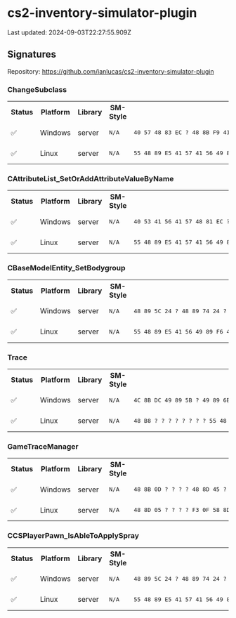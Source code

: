 # cs2-inventory-simulator-plugin 

Last updated: 2024-09-03T22:27:55.909Z

## Signatures

Repository: https://github.com/ianlucas/cs2-inventory-simulator-plugin

### ChangeSubclass

<table>
<tr><th>Status</th><th>Platform</th><th>Library</th><th>SM-Style</th><th>IDA-Style</th></tr><tr><td>✅</td><td>Windows</td><td>server</td><td>
<pre>
N/A
</pre>
</td><td>
<pre>
40 57 48 83 EC ? 48 8B F9 41 B0
</pre>
</td></tr><tr><td>✅</td><td>Linux</td><td>server</td><td>
<pre>
N/A
</pre>
</td><td>
<pre>
55 48 89 E5 41 57 41 56 49 89 FE 41 55 41 54 45 31 E4 53 48 81 EC ? ? ? ? 48 85 F6 74 ? 80 3E ? 49 89 F5 75 ? 48 81 C4 ? ? ? ? 44 89 E6 4C 89 F7 5B 41 5C 41 5D 41 5E 41 5F 5D E9 ? ? ? ? 0F 1F 44 00 ? 4C 8D BD ? ? ? ? 48 89 F7 E8 ? ? ? ? 45 31 C0 4C 89 EA 31 F6 49 89 C4 4C 89 FF 89 C3 48 C7 85 ? ? ? ? ? ? ? ? 48 B8 ? ? ? ? ? ? ? ? 44 89 E1 48 89 85 ? ? ? ? E8 ? ? ? ? 31 F6 4C 89 FF E8 ? ? ? ? 48 8D 8D ? ? ? ? F6 85 ? ? ? ? ? 75 ? F7 85 ? ? ? ? ? ? ? ? 48 8D 0D ? ? ? ? 48 0F 45 8D ? ? ? ? 44 89 E2 81 F2 ? ? ? ? 41 83 FC ? 0F 8E ? ? ? ? 41 83 EC ? 45 89 E0 41 C1 E8 ? 41 8D 40 ? 48 8D 3C 81 0F 1F 40 ? 69 01 ? ? ? ? 48 83 C1 ? 69 D2 ? ? ? ? 89 C6 C1 EE ? 31 F0 69 C0 ? ? ? ? 31 C2 48 39 F9 75 ? 41 F7 D8 43 8D 1C 84 83 FB ? 74 ? 83 FB ? 74 ? 83 FB ? 74 ? 41 89 D4 89 D0 31 F6 41 C1 EC ? 4C 89 FF 44 31 E0 44 69 E0 ? ? ? ? 44 89 E2 C1 EA ? 41 31 D4 E8 ? ? ? ? 48 8B 05 ? ? ? ? 80 38 ? 0F 84 ? ? ? ? B9 ? ? ? ? 31 D2 4C 89 EE 44 89 E7 E8 ? ? ? ? E9 ? ? ? ? 90 0F B6 47 ? C1 E0 ? 31 C2 0F B6 47 ? C1 E0 ? 31 C2 0F B6 07 31 D0 69 D0 ? ? ? ? EB ? 90 48 89 CF E9 ? ? ? ? 0F 1F 84 00 ? ? ? ? 48 8B 87
</pre>
</td></tr></table>

### CAttributeList_SetOrAddAttributeValueByName

<table>
<tr><th>Status</th><th>Platform</th><th>Library</th><th>SM-Style</th><th>IDA-Style</th></tr><tr><td>✅</td><td>Windows</td><td>server</td><td>
<pre>
N/A
</pre>
</td><td>
<pre>
40 53 41 56 41 57 48 81 EC ? ? ? ? 0F 29 74 24
</pre>
</td></tr><tr><td>✅</td><td>Linux</td><td>server</td><td>
<pre>
N/A
</pre>
</td><td>
<pre>
55 48 89 E5 41 57 41 56 49 89 FE 41 55 41 54 49 89 F4 53 48 83 EC ? F3 0F 11 85
</pre>
</td></tr></table>

### CBaseModelEntity_SetBodygroup

<table>
<tr><th>Status</th><th>Platform</th><th>Library</th><th>SM-Style</th><th>IDA-Style</th></tr><tr><td>✅</td><td>Windows</td><td>server</td><td>
<pre>
N/A
</pre>
</td><td>
<pre>
48 89 5C 24 ? 48 89 74 24 ? 57 48 83 EC ? 41 8B F8 48 8B F2 48 8B D9 E8
</pre>
</td></tr><tr><td>✅</td><td>Linux</td><td>server</td><td>
<pre>
N/A
</pre>
</td><td>
<pre>
55 48 89 E5 41 56 49 89 F6 41 55 41 89 D5 41 54 49 89 FC 48 83 EC
</pre>
</td></tr></table>

### Trace

<table>
<tr><th>Status</th><th>Platform</th><th>Library</th><th>SM-Style</th><th>IDA-Style</th></tr><tr><td>✅</td><td>Windows</td><td>server</td><td>
<pre>
N/A
</pre>
</td><td>
<pre>
4C 8B DC 49 89 5B ? 49 89 6B ? 49 89 73 ? 57 41 56 41 57 48 81 EC ? ? ? ? 0F 57 C0
</pre>
</td></tr><tr><td>✅</td><td>Linux</td><td>server</td><td>
<pre>
N/A
</pre>
</td><td>
<pre>
48 B8 ? ? ? ? ? ? ? ? 55 48 89 E5 41 57 41 56 49 89 D6 41 55
</pre>
</td></tr></table>

### GameTraceManager

<table>
<tr><th>Status</th><th>Platform</th><th>Library</th><th>SM-Style</th><th>IDA-Style</th></tr><tr><td>✅</td><td>Windows</td><td>server</td><td>
<pre>
N/A
</pre>
</td><td>
<pre>
48 8B 0D ? ? ? ? 48 8D 45 ? 48 89 44 24 ? 4C 8D 44 24 ? C7 44 24 ? ? ? ? ? 48 8D 54 24 ? 4C 8B CB
</pre>
</td></tr><tr><td>✅</td><td>Linux</td><td>server</td><td>
<pre>
N/A
</pre>
</td><td>
<pre>
48 8D 05 ? ? ? ? F3 0F 58 8D ? ? ? ? 31 FF
</pre>
</td></tr></table>

### CCSPlayerPawn_IsAbleToApplySpray

<table>
<tr><th>Status</th><th>Platform</th><th>Library</th><th>SM-Style</th><th>IDA-Style</th></tr><tr><td>✅</td><td>Windows</td><td>server</td><td>
<pre>
N/A
</pre>
</td><td>
<pre>
48 89 5C 24 ? 48 89 74 24 ? 48 89 7C 24 ? 4C 89 74 24 ? 55 48 8D AC 24 ? ? ? ? 48 81 EC ? ? ? ? 49 8B F1
</pre>
</td></tr><tr><td>✅</td><td>Linux</td><td>server</td><td>
<pre>
N/A
</pre>
</td><td>
<pre>
55 48 89 E5 41 57 41 56 49 89 FE 41 55 49 89 D5 41 54 48 8D 95
</pre>
</td></tr></table>

